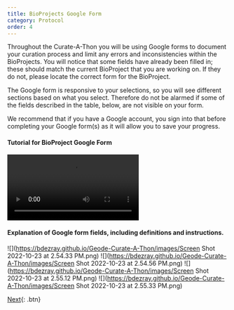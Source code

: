 ```yaml
---
title: BioProjects Google Form
category: Protocol
order: 4
---
```


Throughout the Curate-A-Thon you will be using Google forms to document your curation process and limit any errors and inconsistencies within the BioProjects. You will notice that some fields have already been filled in; these should match the current BioProject that you are working on. If they do not, please locate the correct form for the BioProject.

The Google form is responsive to your selections, so you will see different sections based on what you select. Therefore do not be alarmed if some of the fields described in the table, below, are not visible on your form.

We recommend that if you have a Google account, you sign into that before completing your Google form(s) as it will allow you to save your progress.

#### Tutorial for BioProject Google Form
<video src="https://github.com/bdezray/Geode-Curate-A-Thon/blob/main/videos/GEODE_Curate-A-Thon%20_BioProject_Google_Form.mp4" controls="controls" style="max-width: 730px;">
</video>

#### Explanation of Google form fields, including definitions and instructions.

![](https://bdezray.github.io/Geode-Curate-A-Thon/images/Screen Shot 2022-10-23 at 2.54.33 PM.png)
![](https://bdezray.github.io/Geode-Curate-A-Thon/images/Screen Shot 2022-10-23 at 2.54.56 PM.png)
![](https://bdezray.github.io/Geode-Curate-A-Thon/images/Screen Shot 2022-10-23 at 2.55.12 PM.png)
![](https://bdezray.github.io/Geode-Curate-A-Thon/images/Screen Shot 2022-10-23 at 2.55.33 PM.png)


[Next](https://bdezray.github.io/Geode-Curate-A-Thon/Protocol/Frequently%20Asked%20Questions%20(FAQ)/){: .btn}
